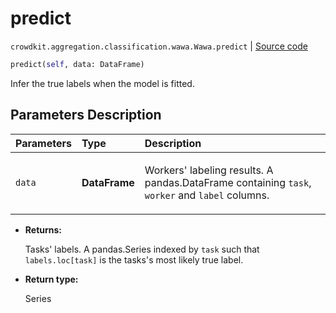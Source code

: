 # predict
`crowdkit.aggregation.classification.wawa.Wawa.predict` | [Source code](https://github.com/Toloka/crowd-kit/blob/v1.1.0/crowdkit/aggregation/classification/wawa.py#L70)

```python
predict(self, data: DataFrame)
```

Infer the true labels when the model is fitted.

## Parameters Description

| Parameters | Type | Description |
| :----------| :----| :-----------|
`data`|**DataFrame**|<p>Workers&#x27; labeling results. A pandas.DataFrame containing `task`, `worker` and `label` columns.</p>

* **Returns:**

  Tasks' labels.
A pandas.Series indexed by `task` such that `labels.loc[task]`
is the tasks's most likely true label.

* **Return type:**

  Series

